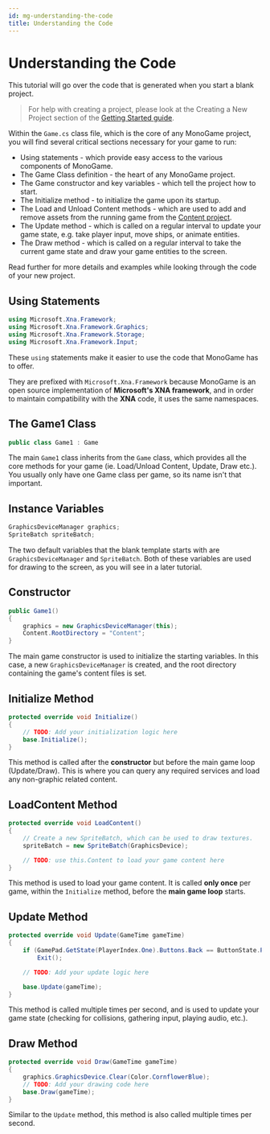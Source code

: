 ```yaml
---
id: mg-understanding-the-code
title: Understanding the Code
---
```


# Understanding the Code

This tutorial will go over the code that is generated when you start a blank project.

> For help with creating a project, please look at the Creating a New Project section of the  [Getting Started guide](https://docs.monogame.net/articles/getting_started/0_getting_started.html).

Within the `Game.cs` class file, which is the core of any MonoGame project, you will find several critical sections necessary for your game to run:

-   Using statements - which provide easy access to the various components of MonoGame.    
-   The Game Class definition - the heart of any MonoGame project.    
-   The Game constructor and key variables - which tell the project how to start.    
-   The Initialize method - to initialize the game upon its startup.    
-   The Load and Unload Content methods - which are used to add and remove assets from the running game from the  [Content project](https://docs.monogame.net/articles/getting_started/4_adding_content.html).    
-   The Update method - which is called on a regular interval to update your game state, e.g. take player input, move ships, or animate entities.    
-   The Draw method - which is called on a regular interval to take the current game state and draw your game entities to the screen.    

Read further for more details and examples while looking through the code of your new project.

## Using Statements

```csharp
using Microsoft.Xna.Framework;
using Microsoft.Xna.Framework.Graphics;
using Microsoft.Xna.Framework.Storage;
using Microsoft.Xna.Framework.Input;
```

These `using` statements make it easier to use the code that MonoGame has to offer.

They are prefixed with `Microsoft.Xna.Framework` because MonoGame is an open source implementation of **Microsoft's XNA framework**, and in order to maintain compatibility with the **XNA** code, it uses the same namespaces.

## The Game1 Class

```csharp
public class Game1 : Game
```

The main `Game1` class inherits from the `Game` class, which provides all the core methods for your game (ie. Load/Unload Content, Update, Draw etc.). You usually only have one Game class per game, so its name isn't that important.

## Instance Variables

```csharp
GraphicsDeviceManager graphics;
SpriteBatch spriteBatch;
```

The two default variables that the blank template starts with are `GraphicsDeviceManager` and `SpriteBatch`. Both of these variables are used for drawing to the screen, as you will see in a later tutorial.

## Constructor

```csharp
public Game1()
{
    graphics = new GraphicsDeviceManager(this);
    Content.RootDirectory = "Content";
}
```

The main game constructor is used to initialize the starting variables. In this case, a new `GraphicsDeviceManager` is created, and the root directory containing the game's content files is set.

## Initialize Method

```csharp
protected override void Initialize()
{
    // TODO: Add your initialization logic here
    base.Initialize();
}
```

This method is called after the **constructor** but before the main game loop (Update/Draw). This is where you can query any required services and load any non-graphic related content.

## LoadContent Method

```csharp
protected override void LoadContent()
{
    // Create a new SpriteBatch, which can be used to draw textures.
    spriteBatch = new SpriteBatch(GraphicsDevice);

    // TODO: use this.Content to load your game content here
}
```

This method is used to load your game content. It is called **only once** per game, within the `Initialize` method, before the **main game loop** starts.

## Update Method

```csharp
protected override void Update(GameTime gameTime)
{
    if (GamePad.GetState(PlayerIndex.One).Buttons.Back == ButtonState.Pressed || Keyboard.GetState().IsKeyDown(Keys.Escape))
        Exit();

    // TODO: Add your update logic here

    base.Update(gameTime);
}
```

This method is called multiple times per second, and is used to update your game state (checking for collisions, gathering input, playing audio, etc.).

## Draw Method

```csharp
protected override void Draw(GameTime gameTime)
{
    graphics.GraphicsDevice.Clear(Color.CornflowerBlue);
    // TODO: Add your drawing code here
    base.Draw(gameTime);
}
```

Similar to the `Update` method, this method is also called multiple times per second.


